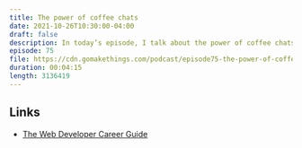 ```yaml
---
title: The power of coffee chats
date: 2021-10-26T10:30:00-04:00
draft: false
description: In today’s episode, I talk about the power of coffee chats in your career journey.
episode: 75
file: https://cdn.gomakethings.com/podcast/episode75-the-power-of-coffee-chats.mp3
duration: 00:04:15
length: 3136419
---
```


## Links

- [The Web Developer Career Guide](https://gomakethings.com/career-guide)